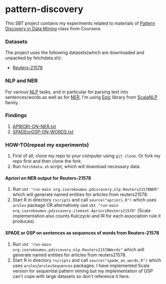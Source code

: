 # pattern-discovery

This SBT project contains my experiments related to materials of
[Pattern Discovery in Data Mining](https://www.coursera.org/course/patterndiscovery) class from Coursera.

### Datasets

The project uses the following datasets(which are downloaded and unpacked by fetchdata.sh):

* [Reuters-21578](http://www.daviddlewis.com/resources/testcollections/reuters21578/)

### NLP and NER

For various [NLP](http://en.wikipedia.org/wiki/Natural_language_processing) tasks, and in particular for parsing text
 into sentences/words as well as for [NER](http://en.wikipedia.org/wiki/Named-entity_recognition), I'm using
 [Epic](https://github.com/dlwh/epic/) library from [ScalaNLP](http://www.scalanlp.org/) family.

### Findings

1. [APRIORI-ON-NER.txt](https://github.com/ilya40umov/data-mining/tree/master/pattern-discovery/findings/APRIORI-ON-NER.txt)
2. [SPADEorGSP-ON-WORDS.txt](https://github.com/ilya40umov/data-mining/tree/master/pattern-discovery/findings/SPADEorGSP-ON-WORDS.txt)

### HOW-TO(repeat my experiments)

1. First of all, clone my repo to your computer using `git clone`. Or fork my repo first and then clone the fork.
2. Run `fetchdata.sh` script, which will download necessary data.

#### Apriori on NER output for Reuters-21578

1. Run `sbt "run-main org.isorokoumov.pdiscovery.nlp.Reuters21578NER"`
which will generate named entities for articles from reuters21578.
2. Start R in directory `rscripts` and call `source("apriori.R")` which uses `arules` package
OR alternatively use `sbt "run-main org.isorokoumov.pdiscovery.itemset.AprioriReuters21578"`
(Scala implementation also counts Kulczycki and IR for each association rule it produces).

#### SPADE or GSP on sentences as sequences of words from Reuters-21578

1. Run `sbt "run-main org.isorokoumov.pdiscovery.nlp.Reuters21578Words"`
which will generate named entities for articles from reuters21578.
2. Start R in directory `rscripts` and call `source("spade_on_words.R")` which uses `arules`/`arulesSequences` packages.
I have implemented Scala version for sequential pattern mining but my implementation of GSP can't cope with large datasets so don't reference it here.

